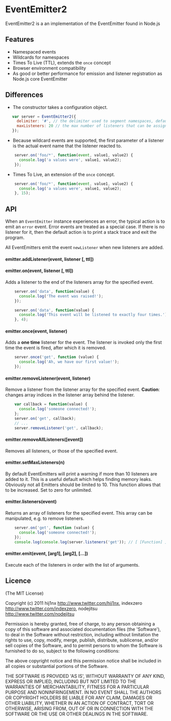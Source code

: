 
# EventEmitter2

EventEmitter2 is a an implementation of the EventEmitter found in Node.js


## Features

 - Namespaced events
 - Wildcards for namespaces
 - Times To Live (TTL), extends the `once` concept
 - Browser environment compatibility
 - As good or better performance for emission and listener registration as Node.js core EventEmitter


## Differences 

 - The constructor takes a configuration object.
 
```javascript
   var server = EventEmitter2({
     delimiter: '#', // the delimiter used to segment namespaces, defaults to `/`.
     maxListeners: 20 // the max number of listeners that can be assigned to an event, defaults to 10.
   });
```

 - Because wildcard events are supported, the first parameter of a listener is the actual event name that the listener reacted to.

```javascript
    server.on('foo/*', function(event, value1, value2) {
      console.log('a values were', value1, value2);
    });
```

 - Times To Live, an extension of the `once` concept.

```javascript
    server.on('foo/*', function(event, value1, value2) {
      console.log('a values were', value1, value2);
    }, 15);
```


## API

When an `EventEmitter` instance experiences an error, the typical action is
to emit an `error` event. Error events are treated as a special case.
If there is no listener for it, then the default action is to print a stack
trace and exit the program.

All EventEmitters emit the event `newListener` when new listeners are
added.


#### emitter.addListener(event, listener [, ttl])
#### emitter.on(event, listener [, ttl])

Adds a listener to the end of the listeners array for the specified event.

```javascript
    server.on('data', function(value) {
      console.log('The event was raised!');
    });
```

```javascript
    server.on('data', function(value) {
      console.log('This event will be listened to exactly four times.');
    }, 4);
```


#### emitter.once(event, listener)

Adds a **one time** listener for the event. The listener is invoked only the first time the event is fired, after which it is removed.

```javascript
    server.once('get', function (value) {
      console.log('Ah, we have our first value!');
    });
```


#### emitter.removeListener(event, listener)

Remove a listener from the listener array for the specified event. **Caution**: changes array indices in the listener array behind the listener.

```javascript
    var callback = function(value) {
      console.log('someone connected!');
    };
    server.on('get', callback);
    // ...
    server.removeListener('get', callback);
```


#### emitter.removeAllListeners([event])

Removes all listeners, or those of the specified event.


#### emitter.setMaxListeners(n)

By default EventEmitters will print a warning if more than 10 listeners are added to it. This is a useful default which helps finding memory leaks. Obviously not all Emitters should be limited to 10. This function allows that to be increased. Set to zero for unlimited.


#### emitter.listeners(event)

Returns an array of listeners for the specified event. This array can be manipulated, e.g. to remove listeners.

```javascript
    server.on('get', function (value) {
      console.log('someone connected!');
    });
    console.log(console.log(server.listeners('get')); // [ [Function] ]
```

#### emitter.emit(event, [arg1], [arg2], [...])

Execute each of the listeners in order with the list of arguments.

## Licence

(The MIT License)

Copyright (c) 2011 hij1nx <http://www.twitter.com/hij1nx>, indexzero <http://www.twitter.com/indexzero>, nodejitsu <http://www.twitter.com/nodejitsu>

Permission is hereby granted, free of charge, to any person obtaining a copy of this software and associated documentation files (the 'Software'), to deal in the Software without restriction, including without limitation the rights to use, copy, modify, merge, publish, distribute, sublicense, and/or sell copies of the Software, and to permit persons to whom the Software is furnished to do so, subject to the following conditions:

The above copyright notice and this permission notice shall be included in all copies or substantial portions of the Software.

THE SOFTWARE IS PROVIDED 'AS IS', WITHOUT WARRANTY OF ANY KIND, EXPRESS OR IMPLIED, INCLUDING BUT NOT LIMITED TO THE WARRANTIES OF MERCHANTABILITY, FITNESS FOR A PARTICULAR PURPOSE AND NONINFRINGEMENT. IN NO EVENT SHALL THE AUTHORS OR COPYRIGHT HOLDERS BE LIABLE FOR ANY CLAIM, DAMAGES OR OTHER LIABILITY, WHETHER IN AN ACTION OF CONTRACT, TORT OR OTHERWISE, ARISING FROM, OUT OF OR IN CONNECTION WITH THE SOFTWARE OR THE USE OR OTHER DEALINGS IN THE SOFTWARE.
